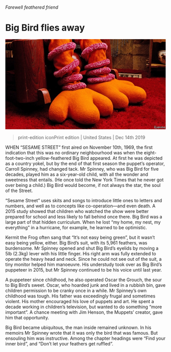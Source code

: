###### Farewell feathered friend

# Big Bird flies away 

![image](images/20191214_USP002_0.jpg) 

> print-edition iconPrint edition | United States | Dec 14th 2019 

WHEN “SESAME STREET” first aired on November 10th, 1969, the first indication that this was no ordinary neighbourhood was when the eight-foot-two-inch yellow-feathered Big Bird appeared. At first he was depicted as a country yokel, but by the end of that first season the puppet’s operator, Carroll Spinney, had changed tack. Mr Spinney, who was Big Bird for five decades, played him as a six-year-old child, with all the wonder and sweetness that entails. (He once told the New York Times that he never got over being a child.) Big Bird would become, if not always the star, the soul of the Street. 

“Sesame Street” uses skits and songs to introduce little ones to letters and numbers, and well as to concepts like co-operation—and even death. A 2015 study showed that children who watched the show were better prepared for school and less likely to fall behind once there. Big Bird was a large part of that hidden curriculum. When he lost “my home, my nest, my everything” in a hurricane, for example, he learned to be optimistic. 

Kermit the Frog often sang that “It’s not easy being green”, but it wasn’t easy being yellow, either. Big Bird’s suit, with its 5,961 feathers, was burdensome. Mr Spinney opened and shut Big Bird’s eyelids by moving a 5lb (2.3kg) lever with his little finger. His right arm was fully extended to operate the heavy head and neck. Since he could not see out of the suit, a tiny monitor helped him manoeuvre. His understudy took over as Big Bird’s puppeteer in 2015, but Mr Spinney continued to be his voice until last year. 

A puppeteer since childhood, he also operated Oscar the Grouch, the sour to Big Bird’s sweet. Oscar, who hoarded junk and lived in a rubbish bin, gave children permission to be cranky once in a while. Mr Spinney’s own childhood was tough. His father was exceedingly frugal and sometimes violent. His mother encouraged his love of puppets and art. He spent a decade working in children’s television, but wanted to do something “more important”. A chance meeting with Jim Henson, the Muppets’ creator, gave him that opportunity. 

Big Bird became ubiquitous, the man inside remained unknown. In his memoirs Mr Spinney wrote that it was only the bird that was famous. But ensouling him was instructive. Among the chapter headings were “Find your inner bird”, and “Don’t let your feathers get ruffled”. 

